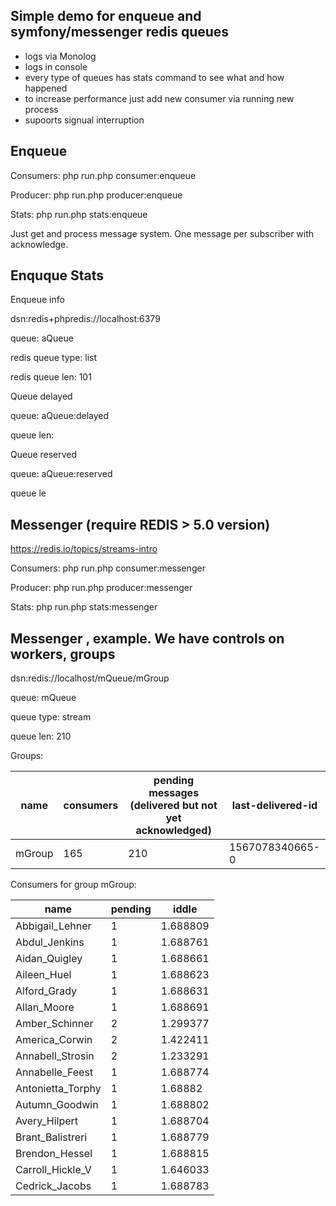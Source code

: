 ## Simple demo for enqueue and symfony/messenger redis queues
- logs via Monolog
- logs in console
- every type of queues has stats command to see what and how happened
- to increase performance just add new consumer via running new process
- supoorts signual interruption

## Enqueue
Consumers:  php run.php consumer:enqueue

Producer:  php run.php producer:enqueue

Stats: php run.php stats:enqueue

Just get and process message system. One message per subscriber with acknowledge.

## Enquque Stats 
Enqueue info

dsn:redis+phpredis://localhost:6379

queue: aQueue

redis queue type: list

redis queue len: 101

Queue delayed

queue: aQueue:delayed

queue len: 

Queue reserved

queue: aQueue:reserved

queue le

## Messenger (require REDIS > 5.0 version)

https://redis.io/topics/streams-intro

Consumers:  php run.php consumer:messenger

Producer:  php run.php producer:messenger

Stats: php run.php stats:messenger

## Messenger , example. We have controls on workers, groups

dsn:redis://localhost/mQueue/mGroup

queue: mQueue

queue type: stream

queue len: 210

Groups: 

| name   | consumers | pending messages (delivered but not yet acknowledged) | last-delivered-id |
|--------|-----------|-------------------------------------------------------|-------------------|
| mGroup | 165       | 210                                                   | 1567078340665-0   |

Consumers for group mGroup: 

| name                          | pending | iddle    |
|-------------------------------|---------|----------|
| Abbigail_Lehner               | 1       | 1.688809 |
| Abdul_Jenkins                 | 1       | 1.688761 |
| Aidan_Quigley                 | 1       | 1.688661 |
| Aileen_Huel                   | 1       | 1.688623 |
| Alford_Grady                  | 1       | 1.688631 |
| Allan_Moore                   | 1       | 1.688691 |
| Amber_Schinner                | 2       | 1.299377 |
| America_Corwin                | 2       | 1.422411 |
| Annabell_Strosin              | 2       | 1.233291 |
| Annabelle_Feest               | 1       | 1.688774 |
| Antonietta_Torphy             | 1       | 1.68882  |
| Autumn_Goodwin                | 1       | 1.688802 |
| Avery_Hilpert                 | 1       | 1.688704 |
| Brant_Balistreri              | 1       | 1.688779 |
| Brendon_Hessel                | 1       | 1.688815 |
| Carroll_Hickle_V              | 1       | 1.646033 |
| Cedrick_Jacobs                | 1       | 1.688783 |

